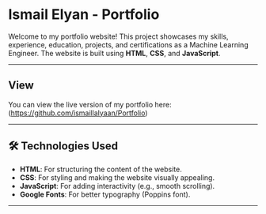 # Ismail Elyan - Portfolio

Welcome to my portfolio website! This project showcases my skills, experience, education, projects, and certifications as a Machine Learning Engineer. The website is built using **HTML**, **CSS**, and **JavaScript**.

---

## View

You can view the live version of my portfolio here:  
(https://github.com/ismaillalyaan/Portfolio)  

---

## 🛠️ Technologies Used

- **HTML**: For structuring the content of the website.
- **CSS**: For styling and making the website visually appealing.
- **JavaScript**: For adding interactivity (e.g., smooth scrolling).
- **Google Fonts**: For better typography (Poppins font).

---
